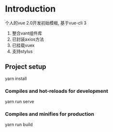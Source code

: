 # Introduction
个人的vue 2.0开发初始模板, 基于vue-cli 3

1. 整合vant组件库
2. 已封装axios方法
3. 已挂载vuex
4. 支持stylus

## Project setup
yarn install

### Compiles and hot-reloads for development
yarn run serve

### Compiles and minifies for production
yarn run build
